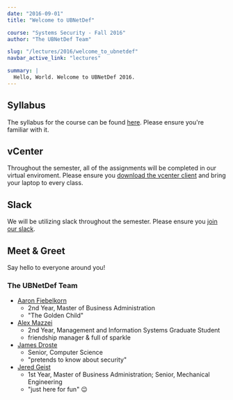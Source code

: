 ```yaml
---
date: "2016-09-01"
title: "Welcome to UBNetDef"

course: "Systems Security - Fall 2016"
author: "The UBNetDef Team"

slug: "/lectures/2016/welcome_to_ubnetdef"
navbar_active_link: "lectures"

summary: |
  Hello, World. Welcome to UBNetDef 2016.
---
```


## Syllabus
The syllabus for the course can be found [here](/courses/syssec/).  Please ensure you're familiar with it.

## vCenter
Throughout the semester, all of the assignments will be completed in our virtual enviroment.  Please ensure you [download the vcenter client](https://ubnetdef.org/vcenter) and bring your laptop to every class.

## Slack
We will be utilizing slack throughout the semester.  Please ensure you [join our slack](https://ubnetdef.slack.com/signup).

## Meet & Greet
Say hello to everyone around you!

### The UBNetDef Team
* [Aaron Fiebelkorn](https://www.linkedin.com/in/aaronfiebelkorn)
    * 2nd Year, Master of Business Administration
    * "The Golden Child"
* [Alex Mazzei](https://www.linkedin.com/in/ammazzei)
    * 2nd Year, Management and Information Systems Graduate Student
    * friendship manager & full of sparkle
* [James Droste](https://james.droste.im)
    * Senior, Computer Science
    * "pretends to know about security"
* [Jered Geist](http://jeredgeist.com/)
    * 1st Year, Master of Business Administration; Senior, Mechanical Engineering
    * "just here for fun" 😉